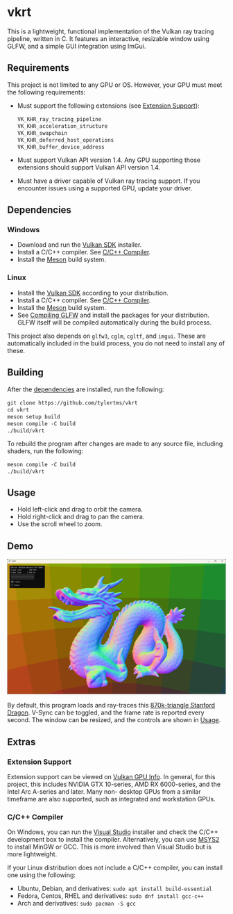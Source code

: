 # vkrt
This is a lightweight, functional implementation of the Vulkan ray tracing pipeline, written in C. It features an interactive, resizable window using GLFW, and a simple GUI integration using ImGui.

## Requirements
This project is not limited to any GPU or OS. However, your GPU must meet the following requirements:
- Must support the following extensions (see [Extension Support](#extension-support)):

  ```
  VK_KHR_ray_tracing_pipeline
  VK_KHR_acceleration_structure
  VK_KHR_swapchain
  VK_KHR_deferred_host_operations
  VK_KHR_buffer_device_address
  ```

- Must support Vulkan API version 1.4. Any GPU supporting those extensions should support Vulkan API version 1.4.

- Must have a driver capable of Vulkan ray tracing support. If you encounter issues using a supported GPU, update your driver.

## Dependencies

### Windows
- Download and run the [Vulkan SDK](https://vulkan.lunarg.com/sdk/home) installer.
- Install a C/C++ compiler. See [C/C++ Compiler](#cc-compiler).
- Install the [Meson](https://mesonbuild.com/SimpleStart.html) build system.

### Linux
- Install the [Vulkan SDK](https://vulkan.lunarg.com/sdk/home) according to your distribution.
- Install a C/C++ compiler. See [C/C++ Compiler](#cc-compiler).
- Install the [Meson](https://mesonbuild.com/SimpleStart.html) build system.
- See [Compiling GLFW](https://www.glfw.org/docs/3.4/compile.html) and install the packages for your distribution. GLFW itself will be compiled automatically during the build process.

This project also depends on `glfw3`, `cglm`, `cgltf`, and `imgui`. These are automatically included in the build process, you do not need to install any of these.

## Building

After the [dependencies](#dependencies) are installed, run the following:

```
git clone https://github.com/tylertms/vkrt
cd vkrt
meson setup build
meson compile -C build
./build/vkrt
```

To rebuild the program after changes are made to any source file, including shaders, run the following:
```
meson compile -C build
./build/vkrt
```

## Usage
- Hold left-click and drag to orbit the camera.
- Hold right-click and drag to pan the camera.
- Use the scroll wheel to zoom.

## Demo
![dragon](./assets/dragon.png)

By default, this program loads and ray-traces this [870k-triangle Stanford Dragon](https://graphics.stanford.edu/data/3Dscanrep/). V-Sync can be toggled, and the frame rate is reported every second. The window can be resized, and the controls are shown in [Usage](#usage).

## Extras

### Extension Support
Extension support can be viewed on [Vulkan GPU Info](https://vulkan.gpuinfo.org/listextensions.php). In general, for this project, this includes NVIDIA GTX 10-series, AMD RX 6000-series, and the Intel Arc A-series and later. Many non-  desktop GPUs from a similar timeframe are also supported, such as integrated and workstation GPUs.

### C/C++ Compiler
On Windows, you can run the [Visual Studio](https://visualstudio.microsoft.com/) installer and check the C/C++ development box to install the compiler. Alternatively, you can use [MSYS2](https://www.msys2.org/) to install MinGW or GCC. This is more involved than Visual Studio but is more lightweight.

If your Linux distribution does not include a C/C++ compiler, you can install one using the following:
- Ubuntu, Debian, and derivatives: `sudo apt install build-essential`<br/>
- Fedora, Centos, RHEL and derivatives: `sudo dnf install gcc-c++`<br/>
- Arch and derivatives: `sudo pacman -S gcc`
